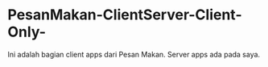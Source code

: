 # PesanMakan-ClientServer-Client-Only-
Ini adalah bagian client apps dari Pesan Makan. Server apps ada pada saya. 
